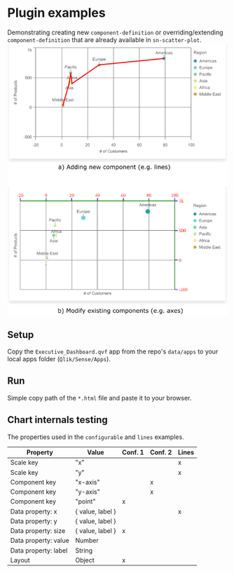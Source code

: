 # Plugin examples

Demonstrating creating new `component-definition` or overriding/extending `component-definition` that are already available in `sn-scatter-plot`.
![Plugin examples](examples.png)

## Setup

Copy the `Executive_Dashboard.qvf` app from the repo's `data/apps` to your local apps folder (`Qlik/Sense/Apps`).

## Run

Simple copy path of the `*.html` file and paste it to your browser.

## Chart internals testing

The properties used in the `configurable` and `lines` examples.

| Property             | Value            | Conf. 1 | Conf. 2 | Lines |
| -------------------- | ---------------- | ------- | ------- | ----- |
| Scale key            | "x"              |         |         | x     |
| Scale key            | "y"              |         |         | x     |
| Component key        | "x-axis"         |         | x       |       |
| Component key        | "y-axis"         |         | x       |       |
| Component key        | "point"          | x       |         |       |
| Data property: x     | { value, label } |         |         | x     |
| Data property: y     | { value, label } |         |         |       |
| Data property: size  | { value, label } | x       |         |       |
| Data property: value | Number           |         |         |       |
| Data property: label | String           |         |         |       |
| Layout               | Object           | x       |         |       |
